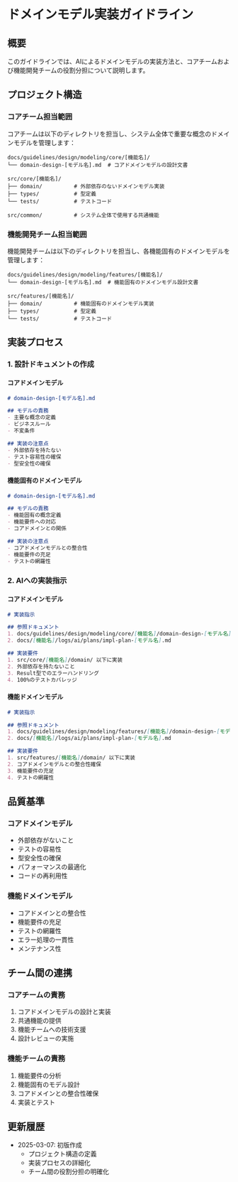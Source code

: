 # ドメインモデル実装ガイドライン

## 概要

このガイドラインでは、AIによるドメインモデルの実装方法と、コアチームおよび機能開発チームの役割分担について説明します。

## プロジェクト構造

### コアチーム担当範囲

コアチームは以下のディレクトリを担当し、システム全体で重要な概念のドメインモデルを管理します：

```
docs/guidelines/design/modeling/core/[機能名]/
└── domain-design-[モデル名].md  # コアドメインモデルの設計文書

src/core/[機能名]/
├── domain/          # 外部依存のないドメインモデル実装
├── types/           # 型定義
└── tests/           # テストコード

src/common/          # システム全体で使用する共通機能
```

### 機能開発チーム担当範囲

機能開発チームは以下のディレクトリを担当し、各機能固有のドメインモデルを管理します：

```
docs/guidelines/design/modeling/features/[機能名]/
└── domain-design-[モデル名].md  # 機能固有のドメインモデル設計文書

src/features/[機能名]/
├── domain/          # 機能固有のドメインモデル実装
├── types/           # 型定義
└── tests/           # テストコード
```

## 実装プロセス

### 1. 設計ドキュメントの作成

#### コアドメインモデル
```markdown
# domain-design-[モデル名].md

## モデルの責務
- 主要な概念の定義
- ビジネスルール
- 不変条件

## 実装の注意点
- 外部依存を持たない
- テスト容易性の確保
- 型安全性の確保
```

#### 機能固有のドメインモデル
```markdown
# domain-design-[モデル名].md

## モデルの責務
- 機能固有の概念定義
- 機能要件への対応
- コアドメインとの関係

## 実装の注意点
- コアドメインモデルとの整合性
- 機能要件の充足
- テストの網羅性
```

### 2. AIへの実装指示

#### コアドメインモデル
```markdown
# 実装指示

## 参照ドキュメント
1. docs/guidelines/design/modeling/core/[機能名]/domain-design-[モデル名].md
2. docs/[機能名]/logs/ai/plans/impl-plan-[モデル名].md

## 実装要件
1. src/core/[機能名]/domain/ 以下に実装
2. 外部依存を持たないこと
3. Result型でのエラーハンドリング
4. 100%のテストカバレッジ
```

#### 機能ドメインモデル
```markdown
# 実装指示

## 参照ドキュメント
1. docs/guidelines/design/modeling/features/[機能名]/domain-design-[モデル名].md
2. docs/[機能名]/logs/ai/plans/impl-plan-[モデル名].md

## 実装要件
1. src/features/[機能名]/domain/ 以下に実装
2. コアドメインモデルとの整合性確保
3. 機能要件の充足
4. テストの網羅性
```

## 品質基準

### コアドメインモデル
- 外部依存がないこと
- テストの容易性
- 型安全性の確保
- パフォーマンスの最適化
- コードの再利用性

### 機能ドメインモデル
- コアドメインとの整合性
- 機能要件の充足
- テストの網羅性
- エラー処理の一貫性
- メンテナンス性

## チーム間の連携

### コアチームの責務
1. コアドメインモデルの設計と実装
2. 共通機能の提供
3. 機能チームへの技術支援
4. 設計レビューの実施

### 機能チームの責務
1. 機能要件の分析
2. 機能固有のモデル設計
3. コアドメインとの整合性確保
4. 実装とテスト

## 更新履歴

- 2025-03-07: 初版作成
  - プロジェクト構造の定義
  - 実装プロセスの詳細化
  - チーム間の役割分担の明確化